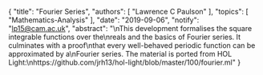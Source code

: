 {
    "title": "Fourier Series",
    "authors": [
        "Lawrence C Paulson"
    ],
    "topics": [
        "Mathematics-Analysis"
    ],
    "date": "2019-09-06",
    "notify": "lp15@cam.ac.uk",
    "abstract": "\nThis development formalises the square integrable functions over the\nreals and the basics of Fourier series. It culminates with a proof\nthat every well-behaved periodic function can be approximated by a\nFourier series. The material is ported from HOL Light:\nhttps://github.com/jrh13/hol-light/blob/master/100/fourier.ml"
}